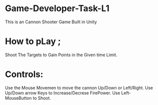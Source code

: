 # Game-Developer-Task-L1

This is an Cannon Shooter Game Built in Unity

# How to pLay ;

Shoot The Targets to Gain Points in the Given time Limit.

# Controls:

Use the Mouse Movemen to move the cannon Up/Down or Left/Right.
Use Up/Down arrow Keys to Increase/Decrese FirePower.
Use Left-MouseButton to Shoot.
